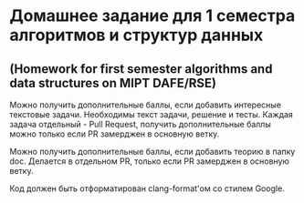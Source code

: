 # Домашнее задание для 1 семестра алгоритмов и структур данных
## (Homework for first semester algorithms and data structures on MIPT DAFE/RSE)

Можно получить дополнительные баллы, если добавить интересные текстовые задачи. Необходимы текст задачи, решение и тесты. Каждая задача отдельный - Pull Request, получить дополнительные баллы можно только если PR замерджен в основную ветку.

Можно получить дополнительные баллы, если добавить теорию в папку doc. Делается в отдельном PR, только если PR замерджен в основную ветку.

Код должен быть отформатирован clang-format'ом со стилем Google.
